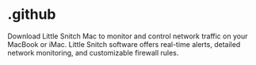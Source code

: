 # .github
Download Little Snitch Mac to monitor and control network traffic on your MacBook or iMac. Little Snitch software offers real-time alerts, detailed network monitoring, and customizable firewall rules.

